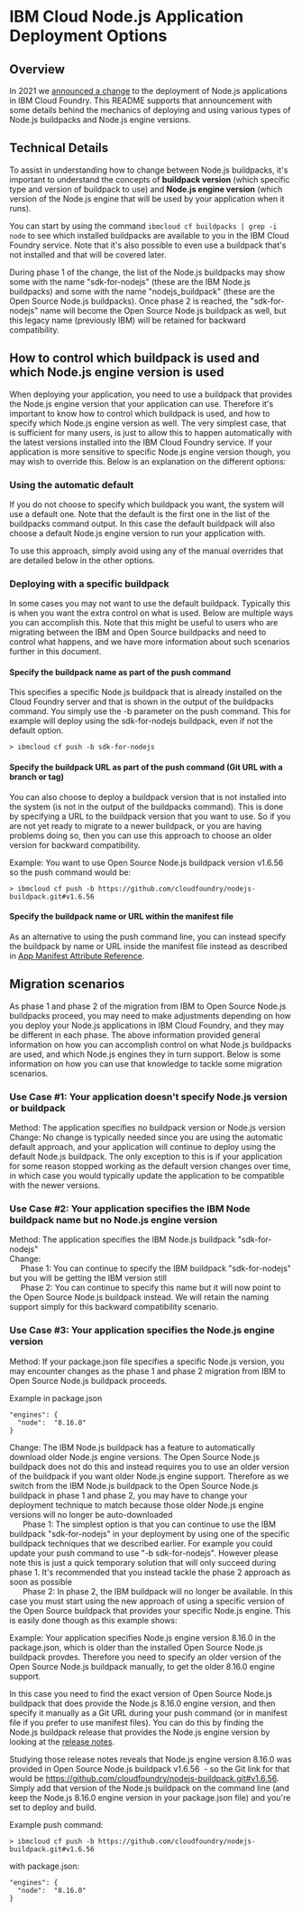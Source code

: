 # IBM Cloud Node.js Application Deployment Options

## Overview

In 2021 we [announced a change](http://ibm.biz/cf-buildpack-node-change) to the deployment of Node.js applications in IBM Cloud Foundry. This README supports that announcement with some details behind the mechanics of deploying and using various types of Node.js buildpacks and Node.js engine versions.

## Technical Details

To assist in understanding how to change between Node.js buildpacks, it's important to understand the concepts of **buildpack version** (which specific type and version of buildpack to use) and **Node.js engine version** (which version of the Node.js engine that will be used by your application when it runs). 

You can start by using the command `ibmcloud cf buildpacks | grep -i node` to see which installed buildpacks are available to you in the IBM Cloud Foundry service. Note that it's also possible to even use a buildpack that's not installed and that will be covered later. 

During phase 1 of the change, the list of the Node.js buildpacks may show some with the name "sdk-for-nodejs" (these are the IBM Node.js buildpacks) and some with the name "nodejs_buildpack" (these are the Open Source Node.js buildpacks). Once phase 2 is reached, the "sdk-for-nodejs" name will become the Open Source Node.js buildpack as well, but this legacy name (previously IBM) will be retained for backward compatibility.


## How to control which buildpack is used and which Node.js engine version is used

When deploying your application, you need to use a buildpack that provides the Node.js engine version that your application can use. Therefore it's important to know how to control which buildpack is used, and how to specify which Node.js engine version as well. The very simplest case, that is sufficient for many users, is just to allow this to happen automatically with the latest versions installed into the IBM Cloud Foundry service. If your application is more sensitive to specific Node.js engine version though, you may wish to override this. Below is an explanation on the different options:

### Using the automatic default

If you do not choose to specify which buildpack you want, the system will use a default one. Note that the default is the first one in the list of the buildpacks command output. In this case the default buildpack will also choose a default Node.js engine version to run your application with. 

To use this approach, simply avoid using any of the manual overrides that are detailed below in the other options.

### Deploying with a specific buildpack

In some cases you may not want to use the default buildpack. Typically this is when you want the extra control on what is used. Below are multiple ways you can accomplish this. Note that this might be useful to users who are migrating between the IBM and Open Source buildpacks and need to control what happens, and we have more information about such scenarios further in this document.

#### Specify the buildpack name as part of the push command
This specifies a specific Node.js buildpack that is already installed on the Cloud Foundry server and that is shown in the output of the buildpacks command. You simply use the -b parameter on the push command. This for example will deploy using the sdk-for-nodejs buildpack, even if not the default option.
```
> ibmcloud cf push -b sdk-for-nodejs
```
#### Specify the buildpack URL as part of the push command (Git URL with a branch or tag)
You can also choose to deploy a buildpack version that is not installed into the system (is not in the output of the buildpacks command). This is done by specifying a URL to the buildpack version that you want to use. So if you are not yet ready to migrate to a newer buildpack, or you are having problems doing so, then you can use this approach to choose an older version for backward compatibility. 

Example: You want to use Open Source Node.js buildpack version v1.6.56 so the push command would be:
```
> ibmcloud cf push -b https://github.com/cloudfoundry/nodejs-buildpack.git#v1.6.56 
```

#### Specify the buildpack name or URL within the manifest file

As an alternative to using the push command line, you can instead specify the buildpack by name or URL inside the manifest file instead as described in [App Manifest Attribute Reference](https://docs.cloudfoundry.org/devguide/deploy-apps/manifest-attributes.html#buildpack).


## Migration scenarios

As phase 1 and phase 2 of the migration from IBM to Open Source Node.js buildpacks proceed, you may need to make adjustments depending on how you deploy your Node.js applications in IBM Cloud Foundry, and they may be different in each phase. The above information provided general information on how you can accomplish control on what Node.js buildpacks are used, and which Node.js engines they in turn support. Below is some information on how you can use that knowledge to tackle some migration scenarios.

### Use Case #1: Your application doesn't specify Node.js version or buildpack

Method: The application specifies no buildpack version or Node.js version \
Change: No change is typically needed since you are using the automatic default approach, and your application will continue to deploy using the default Node.js buildpack. The only exception to this is if your application for some reason stopped working as the default version changes over time, in which case you would typically update the application to be compatible with the newer versions.

### Use Case #2: Your application specifies the IBM Node buildpack name but no Node.js engine version

Method: The application specifies the IBM Node.js buildpack "sdk-for-nodejs" \
Change: \
&nbsp;&nbsp;&nbsp;&nbsp; Phase 1: You can continue to specify the IBM buildpack "sdk-for-nodejs" but you will be getting the IBM version still \
&nbsp;&nbsp;&nbsp;&nbsp; Phase 2: You can continue to specify this name but it will now point to the Open Source Node.js buildpack instead. We will retain the naming support simply for this backward compatibility scenario.

### Use Case #3: Your application specifies the Node.js engine version 

Method: If your package.json file specifies a specific Node.js version, you may encounter changes as the phase 1 and phase 2 migration from IBM to Open Source Node.js buildpack proceeds.

Example in package.json
```
"engines": {
  "node":  "8.16.0"
}
```
Change: The IBM Node.js buildpack has a feature to automatically download older Node.js engine versions. The Open Source Node.js buildpack does not do this and instead requires you to use an older version of the buildpack if you want older Node.js engine support. Therefore as we switch from the IBM Node.js buildpack to the Open Source Node.js buildpack in phase 1 and phase 2, you may have to change your deployment technique to match because those older Node.js engine versions will no longer be auto-downloaded \
 &nbsp;&nbsp;&nbsp;&nbsp; Phase 1: The simplest option is that you can continue to use the IBM buildpack "sdk-for-nodejs" in your deployment by using one of the specific buildpack techniques that we described earlier. For example you could update your push command to use "-b sdk-for-nodejs". However please note this is just a quick temporary solution that will only succeed during phase 1. It's recommended that you instead tackle the phase 2 approach as soon as possible \
 &nbsp;&nbsp;&nbsp;&nbsp; Phase 2: In phase 2, the IBM buildpack will no longer be available. In this case you must start using the new approach of using a specific version of the Open Source buildpack that provides your specific Node.js engine. This is easily done though as this example shows:

Example: Your application specifies Node.js engine version 8.16.0 in the package.json, which is older than the installed Open Source Node.js buildpack provdes. Therefore you need to specify an older version of the Open Source Node.js buildpack manually, to get the older 8.16.0 engine support.
 
In this case you need to find the exact version of Open Source Node.js buildpack that does provide the Node.js 8.16.0 engine version, and then specify it manually as a Git URL during your push command (or in manifest file if you prefer to use manifest files). You can do this by finding the Node.js buildpack release that provides the Node.js engine version by looking at the [release notes](https://github.com/cloudfoundry/nodejs-buildpack/releases).

Studying those release notes reveals that Node.js engine version 8.16.0 was provided in Open Source Node.js buildpack v1.6.56  - so the Git link for that would be https://github.com/cloudfoundry/nodejs-buildpack.git#v1.6.56.
Simply add that version of the Node.js buildpack on the command line (and keep the Node.js 8.16.0 engine version in your package.json file) and you're set to deploy and build.

Example push command:
```
> ibmcloud cf push -b https://github.com/cloudfoundry/nodejs-buildpack.git#v1.6.56 
```
with package.json:
```
"engines": {
  "node":  "8.16.0"
}
```
